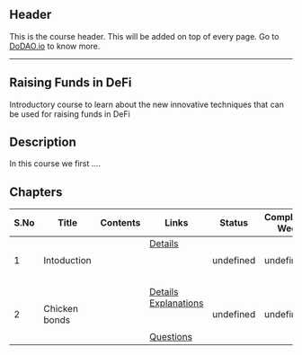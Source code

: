 ## Header
This is the course header. This will be added on top of every page. Go to [DoDAO.io](https://www.dodao.io) to know more.

 ---

 ## Raising Funds in DeFi
 Introductory course to learn about the new innovative techniques that can be used for raising funds in DeFi

 
 ## Description
 In this course we first ....
 
 ## Chapters
 
 | S.No        | Title       | Contents   | Links      | Status      | Completion Week |
 | ----------- | ----------- |----------- |----------- | ----------- | ----------- |
 | 1      | Intoduction | | [Details](generated/topics/intoduction.md) <br/>  <br/>  <br/>  <br/>  | undefined | undefined |
 | 2      | Chicken bonds | | [Details](generated/topics/chicken-bonds.md) <br/> [Explanations](generated/explanations/chicken-bonds.md) <br/>  <br/>  <br/> [Questions](generated/questions/chicken-bonds.md) | undefined | undefined | 
